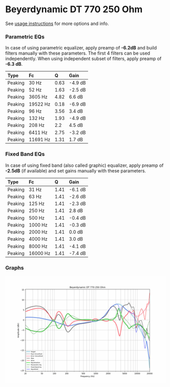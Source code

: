 # Beyerdynamic DT 770 250 Ohm
See [usage instructions](https://github.com/jaakkopasanen/AutoEq#usage) for more options and info.

### Parametric EQs
In case of using parametric equalizer, apply preamp of **-6.2dB** and build filters manually
with these parameters. The first 4 filters can be used independently.
When using independent subset of filters, apply preamp of **-6.3 dB**.

| Type    | Fc       |    Q | Gain    |
|:--------|:---------|:-----|:--------|
| Peaking | 30 Hz    | 0.63 | -4.9 dB |
| Peaking | 52 Hz    | 1.63 | -2.5 dB |
| Peaking | 3605 Hz  | 4.82 | 6.6 dB  |
| Peaking | 19522 Hz | 0.18 | -6.9 dB |
| Peaking | 96 Hz    | 3.56 | 3.4 dB  |
| Peaking | 132 Hz   | 1.93 | -4.9 dB |
| Peaking | 208 Hz   | 2.2  | 4.5 dB  |
| Peaking | 6411 Hz  | 2.75 | -3.2 dB |
| Peaking | 11691 Hz | 1.31 | 1.7 dB  |

### Fixed Band EQs
In case of using fixed band (also called graphic) equalizer, apply preamp of **-2.5dB**
(if available) and set gains manually with these parameters.

| Type    | Fc       |    Q | Gain    |
|:--------|:---------|:-----|:--------|
| Peaking | 31 Hz    | 1.41 | -6.1 dB |
| Peaking | 63 Hz    | 1.41 | -2.6 dB |
| Peaking | 125 Hz   | 1.41 | -2.3 dB |
| Peaking | 250 Hz   | 1.41 | 2.8 dB  |
| Peaking | 500 Hz   | 1.41 | -0.4 dB |
| Peaking | 1000 Hz  | 1.41 | -0.3 dB |
| Peaking | 2000 Hz  | 1.41 | 0.0 dB  |
| Peaking | 4000 Hz  | 1.41 | 3.0 dB  |
| Peaking | 8000 Hz  | 1.41 | -4.1 dB |
| Peaking | 16000 Hz | 1.41 | -7.4 dB |

### Graphs
![](./Beyerdynamic%20DT%20770%20250%20Ohm.png)